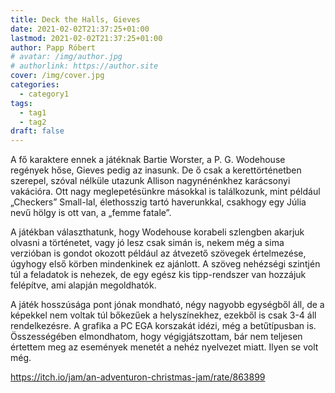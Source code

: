 ```yaml
---
title: Deck the Halls, Gieves
date: 2021-02-02T21:37:25+01:00
lastmod: 2021-02-02T21:37:25+01:00
author: Papp Róbert
# avatar: /img/author.jpg
# authorlink: https://author.site
cover: /img/cover.jpg
categories:
  - category1
tags:
  - tag1
  - tag2
draft: false
---
```


A fő karaktere ennek a játéknak Bartie Worster, a P. G. Wodehouse regények hőse, Gieves pedig az inasunk. De ő csak a kerettörténetben szerepel, szóval nélküle utazunk Allison nagynénénkhez karácsonyi vakációra. Ott nagy meglepetésünkre másokkal is találkozunk, mint például „Checkers” Small-lal, élethosszig tartó haverunkkal, csakhogy egy Júlia nevű hölgy is ott van, a „femme fatale”.

<!--more-->

A játékban választhatunk, hogy Wodehouse korabeli szlengben akarjuk olvasni a történetet, vagy jó lesz csak simán is, nekem még a sima verzióban is gondot okozott például az átvezető szövegek értelmezése, úgyhogy első körben mindenkinek ez ajánlott. A szöveg nehézségi szintjén túl a feladatok is nehezek, de egy egész kis tipp-rendszer van hozzájuk felépítve, ami alapján megoldhatók.

A játék hosszúsága pont jónak mondható, négy nagyobb egységből áll, de a képekkel nem voltak túl bőkezűek a helyszínekhez, ezekből is csak 3-4 áll rendelkezésre. A grafika a PC EGA korszakát idézi, még a betűtípusban is. Összességében elmondhatom, hogy végigjátszottam, bár nem teljesen értettem meg az események menetét a nehéz nyelvezet miatt. Ilyen se volt még.

https://itch.io/jam/an-adventuron-christmas-jam/rate/863899
